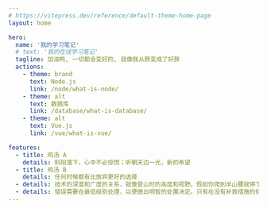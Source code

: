 ```yaml
---
# https://vitepress.dev/reference/default-theme-home-page
layout: home

hero:
  name: '我的学习笔记'
  # text: '我的在线学习笔记'
  tagline: 加油鸭, 一切都会变好的, 就像我从胖变成了好胖
  actions:
    - theme: brand
      text: Node.js
      link: /node/what-is-node/
    - theme: alt
      text: 数据库
      link: /database/what-is-database/
    - theme: alt
      text: Vue.js
      link: /vue/what-is-vue/

features:
  - title: 鸡汤 A
    details: 斜阳落下，心中不必惊慌；听朝天边一光，新的希望
  - title: 鸡汤 B
    details: 任何时候都有比放弃更好的选择
  - details: 技术的深度和广度的关系，就像登山时的高度和视野。假如你爬到半山腰就停下来眺望，就只能看到一半的视野；但如果埋头爬到山顶，一抬头便是无边的风景。
  - details: 错误需要在最低级别处理，以便做出明智的处置决定。只有在没有补救措施的情况下，错误才会一直传递给用户。
---
```

